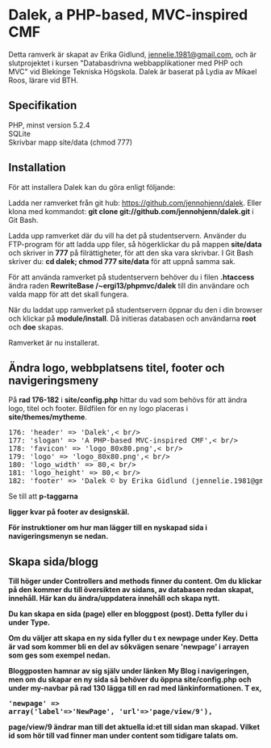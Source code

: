 Dalek, a PHP-based, MVC-inspired CMF
====================================

Detta ramverk är skapat av Erika Gidlund, jennelie.1981@gmail.com, och är slutprojektet i kursen "Databasdrivna webbapplikationer med PHP och MVC" vid Blekinge Tekniska Högskola. Dalek är baserat på Lydia av Mikael Roos, lärare vid BTH.

Specifikation
-------------

PHP, minst version 5.2.4<br />
SQLite<br />
Skrivbar mapp site/data (chmod 777)<br />

Installation
------------

För att installera Dalek kan du göra enligt följande:

Ladda ner ramverket från git hub: <a href="https://github.com/jennohjenn/dalek" target="_blank">https://github.com/jennohjenn/dalek</a>. Eller klona med kommandot: <b>git clone git://github.com/jennohjenn/dalek.git</b> i Git Bash.

Ladda upp ramverket där du vill ha det på studentservern. Använder du FTP-program för att ladda upp filer, så högerklickar du på mappen <b>site/data</b> och skriver in <b>777</b> på filrättigheter, för att den ska vara skrivbar. I Git Bash skriver du: <b>cd dalek; chmod 777 site/data</b> för att uppnå samma sak.

För att använda ramverket på studentservern behöver du i filen <b>.htaccess</b> ändra raden <b>RewriteBase /~ergi13/phpmvc/dalek</b> till din användare och valda mapp för att det skall fungera. 

När du laddat upp ramverket på studentservern öppnar du den i din browser och klickar på <b>module/install</b>. Då initieras databasen och användarna <b>root</b> och <b>doe</b> skapas.

Ramverket är nu installerat.


Ändra logo, webbplatsens titel, footer och navigeringsmeny
----------------------------------------------------------

På <b>rad 176-182</b> i <b>site/config.php</b> hittar du vad som behövs för att ändra logo, titel och footer.
Bildfilen för en ny logo placeras i <b>site/themes/mytheme</b>.

<pre>
176: 'header' => 'Dalek',< br/>
177: 'slogan' => 'A PHP-based MVC-inspired CMF',< br/>
178: 'favicon' => 'logo_80x80.png',< br/>
179: 'logo' => 'logo_80x80.png',< br/>
180: 'logo_width' => 80,< br/>
181: 'logo_height' => 80,< br/>
182: 'footer' => 'Dalek &copy; by Erika Gidlund (jennelie.1981@gmail.com)',< br/>
</pre>

Se till att <b>p-taggarna</p> ligger kvar på <b>footer</b> av designskäl.

För instruktioner om hur man lägger till en nyskapad sida i navigeringsmenyn se nedan.

Skapa sida/blogg
----------------

Till höger under <b>Controllers and methods</b> finner du <b>content</b>. Om du klickar på den kommer du till översikten av sidans, av databasen redan skapat, innehåll. Här kan du ändra/uppdatera innehåll och skapa nytt. 

Du kan skapa en <b>sida</b> (page) eller en <b>bloggpost</b> (post). Detta fyller du i under <b>Type</b>.  

Om du väljer att skapa en ny sida fyller du t ex <b>newpage</b> under <b>Key</b>. Detta är vad som kommer bli en del av sökvägen senare <b>'newpage'</b> i arrayen som ges som exempel nedan.

Bloggposten hamnar av sig själv under länken My Blog i navigeringen, men om du skapar en ny sida så behöver du öppna <b>site/config.php</b> och under <b>my-navbar</b> på <b>rad 130</b> lägga till en rad med länkinformationen. T ex, <pre>'newpage' => array('label'=>'NewPage', 'url'=>'page/view/9'),</pre> <b>page/view/9</b> ändrar man till det aktuella id:et till sidan man skapad. Vilket id som hör till vad finner man under <b>content</b> som tidigare talats om.


